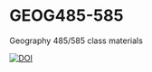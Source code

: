 GEOG485-585
===========

Geography 485/585 class materials

[![DOI](https://zenodo.org/badge/10428/karlbenedict/GEOG485-585.svg)](https://zenodo.org/badge/latestdoi/10428/karlbenedict/GEOG485-585)
